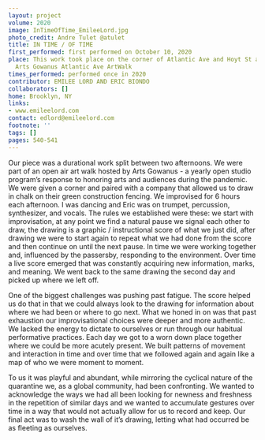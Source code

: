 ```yaml
---
layout: project
volume: 2020
image: InTimeOfTime_EmileeLord.jpg
photo_credit: Andre Tulet @atulet
title: IN TIME / OF TIME
first_performed: first performed on October 10, 2020
place: This work took place on the corner of Atlantic Ave and Hoyt St as part of the
  Arts Gowanus Atlantic Ave ArtWalk
times_performed: performed once in 2020
contributor: EMILEE LORD AND ERIC BIONDO
collaborators: []
home: Brooklyn, NY
links:
- www.emileelord.com
contact: edlord@emileelord.com
footnote: ''
tags: []
pages: 540-541
---
```




Our piece was a durational work split between two afternoons. We were part of an open air art walk hosted by Arts Gowanus - a yearly open studio program’s response to honoring arts and audiences during the pandemic. We were given a corner and paired with a company that allowed us to draw in chalk on their green construction fencing. We improvised for 6 hours each afternoon. I was dancing and Eric was on trumpet, percussion, synthesizer, and vocals. The rules we established were these: we start with improvisation, at any point we find a natural pause we signal each other to draw, the drawing is a graphic / instructional score of what we just did, after drawing we were to start again to repeat what we had done from the score and then continue on until the next pause. In time we were working together and, influenced by the passersby, responding to the environment. Over time a live score emerged that was constantly acquiring new information, marks, and meaning. We went back to the same drawing the second day and picked up where we left off.

One of the biggest challenges was pushing past fatigue. The score helped us do that in that we could always look to the drawing for information about where we had been or where to go next. What we honed in on was that past exhaustion our improvisational choices were deeper and more authentic. We lacked the energy to dictate to ourselves or run through our habitual performative practices. Each day we got to a worn down place together where we could be more acutely present. We built patterns of movement and interaction in time and over time that we followed again and again like a map of who we were moment to moment.

To us it was playful and abundant, while mirroring the cyclical nature of the quarantine we, as a global community, had been confronting. We wanted to acknowledge the ways we had all been looking for newness and freshness in the repetition of similar days and we wanted to accumulate gestures over time in a way that would not actually allow for us to record and keep. Our final act was to wash the wall of it’s drawing, letting what had occurred be as fleeting as ourselves.
